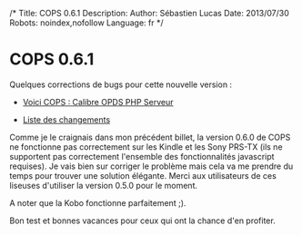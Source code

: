 /*
Title: COPS 0.6.1
Description: 
Author: Sébastien Lucas
Date: 2013/07/30
Robots: noindex,nofollow
Language: fr
*/
# COPS 0.6.1

Quelques corrections de bugs pour cette nouvelle version :

*	[Voici COPS : Calibre OPDS PHP Serveur](/fr/oss/calibre-opds-php-server)

*	[Liste des changements](/fr/oss/calibre-opds-php-server-changelog)

Comme je le craignais dans mon précédent billet, la version 0.6.0 de COPS ne fonctionne pas correctement sur les Kindle et les Sony PRS-TX (ils ne supportent pas correctement l'ensemble des fonctionnalités javascript requises). Je vais bien sur corriger le problème mais cela va me prendre du temps pour trouver une solution élégante. Merci aux utilisateurs de ces liseuses d'utiliser la version 0.5.0 pour le moment.

A noter que la Kobo fonctionne parfaitement ;).

Bon test et bonnes vacances pour ceux qui ont la chance d'en profiter.

